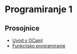 # Programiranje 1

## Prosojnice

* [Uvod v OCaml](https://rawgit.com/matijapretnar/programiranje-1/master/ocaml-1-uvod/1-uvod-v-ocaml.html)
* [Funkcijsko programiranje](https://rawgit.com/matijapretnar/programiranje-1/master/ocaml-2-funkcijsko-programiranje/2-funkcijsko-programiranje.html)
